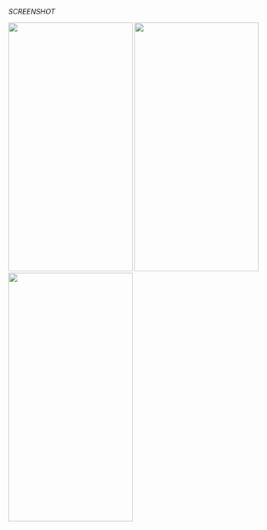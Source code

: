 *SCREENSHOT*

<img src="https://user-images.githubusercontent.com/46364839/114129949-898ffd00-993a-11eb-9976-55c7d0c3db50.jpg" width="250" height="500"/>
<img src="https://user-images.githubusercontent.com/46364839/114129946-87c63980-993a-11eb-9dad-9a6285cb540c.jpg" width="250" height="500"/>
<img src="https://user-images.githubusercontent.com/46364839/114129948-88f76680-993a-11eb-8d61-92597c58cf68.jpg" width="250" height="500"/>
